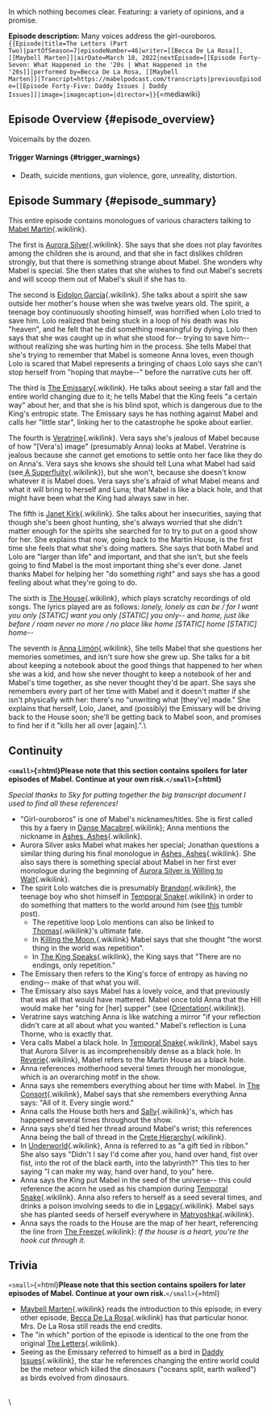 In which nothing becomes clear. Featuring: a variety of opinions, and a
promise.

**Episode description:** Many voices address the girl-ouroboros.
`{{Episode|title=The Letters (Part Two)|partOfSeason=7|episodeNumber=46|writer=[[Becca De La Rosa]], [[Maybell Marten]]|airDate=March 18, 2022|nextEpisode=[[Episode Forty-Seven: What Happened in the '20s | What Happened in the '20s]]|performed by=Becca De La Rosa, [[Maybell Marten]]|Trancript=https://mabelpodcast.com/transcripts|previousEpisode=[[Episode Forty-Five: Daddy Issues | Daddy Issues]]|image=|imagecaption=|director=}}`{=mediawiki}

## Episode Overview {#episode_overview}

Voicemails by the dozen.

#### **Trigger Warnings** {#trigger_warnings}

- Death, suicide mentions, gun violence, gore, unreality, distortion.

## Episode Summary {#episode_summary}

This entire episode contains monologues of various characters talking to
[Mabel Martin](Mabel_Martin "Mabel Martin"){.wikilink}.

The first is [Aurora Silver](Aurora_Silver "Aurora Silver"){.wikilink}.
She says that she does not play favorites among the children she is
around, and that she in fact dislikes children strongly, but that there
is something strange about Mabel. She wonders why Mabel is special. She
then states that she wishes to find out Mabel\'s secrets and will scoop
them out of Mabel\'s skull if she has to.

The second is [Eidolon
García](Eidolon_García "Eidolon García"){.wikilink}. She talks about a
spirit she saw outside her mother\'s house when she was twelve years
old. The spirit, a teenage boy continuously shooting himself, was
horrified when Lolo tried to save him. Lolo realized that being stuck in
a loop of his death was his \"heaven\", and he felt that he did
something meaningful by dying. Lolo then says that she was caught up in
what she stood for\-- trying to save him\-- without realizing she was
hurting him in the process. She tells Mabel that she\'s trying to
remember that Mabel is someone Anna loves, even though Lolo is scared
that Mabel represents a bringing of chaos Lolo says she can\'t stop
herself from \"hoping that maybe\--\" before the narrative cuts her off.

The third is [The Emissary](The_Emissary "The Emissary"){.wikilink}. He
talks about seeing a star fall and the entire world changing due to it;
he tells Mabel that the King feels \"a certain way\" about her, and that
she is his blind spot, which is dangerous due to the King\'s entropic
state. The Emissary says he has nothing against Mabel and calls her
\"little star\", linking her to the catastrophe he spoke about earlier.

The fourth is [Veratrine](Veratrine "Veratrine"){.wikilink}. Vera says
she\'s jealous of Mabel because of how \"\[Vera\'s\] image\" (presumably
Anna) looks at Mabel. Veratrine is jealous because she cannot get
emotions to settle onto her face like they do on Anna\'s. Vera says she
knows she should tell Luna what Mabel had said (see[ A
Superfluity](Episode_Forty-One:_A_Superfluity " A Superfluity"){.wikilink}),
but she won\'t, because she doesn\'t know whatever it is Mabel does.
Vera says she\'s afraid of what Mabel means and what it will bring to
herself and Luna; that Mabel is like a black hole, and that might have
been what the King had always saw in her.

The fifth is [Janet Kirk](Janet_Kirk "Janet Kirk"){.wikilink}. She talks
about her insecurities, saying that though she\'s been ghost hunting,
she\'s always worried that she didn\'t matter enough for the spirits she
searched for to try to put on a good show for her. She explains that
now, going back to the Martin House, is the first time she feels that
what she\'s doing matters. She says that both Mabel and Lolo are
\"larger than life\" and important, and that she isn\'t, but she feels
going to find Mabel is the most important thing she\'s ever done. Janet
thanks Mabel for helping her \"do something right\" and says she has a
good feeling about what they\'re going to do.

The sixth is [The House](The_House "The House"){.wikilink}, which plays
scratchy recordings of old songs. The lyrics played are as follows:
*lonely, lonely as can be / for I want you only \[STATIC\] want you only
\[STATIC\] you only\--* and *home, just like before / roam never no more
/ no place like home \[STATIC\] home \[STATIC\] home\--*

The seventh is [Anna Limón](Anna_Limón "Anna Limón"){.wikilink}, She
tells Mabel that she questions her memories sometimes, and isn\'t sure
how she grew up. She talks for a bit about keeping a notebook about the
good things that happened to her when she was a kid, and how she never
thought to keep a notebook of her and Mabel\'s time together, as she
never thought they\'d be apart. She says she remembers every part of her
time with Mabel and it doesn\'t matter if she isn\'t physically with
her: there\'s no \"unwriting what \[they\'ve\] made.\" She explains that
herself, Lolo, Janet, and (possibly) the Emissary will be driving back
to the House soon; she\'ll be getting back to Mabel soon, and promises
to find her if it \"kills her all over \[again\].\".\

## Continuity

**`<small>`{=html}Please note that this section contains spoilers for
later episodes of Mabel. Continue at your own risk.`</small>`{=html}**

*Special thanks to Sky for putting together the big transcript document
I used to find all these references!*

- \"Girl-ouroboros\" is one of Mabel\'s nicknames/titles. She is first
  called this by a faery in [Danse
  Macabre](Episode_Twenty-Six:_Danse_Macabre "Danse Macabre"){.wikilink};
  Anna mentions the nickname in [Ashes,
  Ashes](Episode_Forty-Four:_Ashes,_Ashes "Ashes, Ashes"){.wikilink}.
- Aurora Silver asks Mabel what makes her special; Jonathan questions a
  similar thing during his final monologue in [Ashes,
  Ashes](Episode_Forty-Four:_Ashes,_Ashes "Ashes, Ashes"){.wikilink}.
  She also says there is something special about Mabel in her first ever
  monologue during the beginning of [Aurora Silver is Willing to
  Wait](Episode_Twenty-Nine:_Aurora_Silver_is_Willing_to_Wait "Aurora Silver is Willing to Wait"){.wikilink}.
- The spirit Lolo watches die is presumably
  [Brandon](Brandon "Brandon"){.wikilink}, the teenage boy who shot
  himself in [Temporal
  Snake](Episode_Thirty-Two:_Temporal_Snake "Temporal Snake"){.wikilink}
  in order to do something that matters to the world around him (see
  [this](https://mabelpodcast.tumblr.com/post/633693856272105472/do-you-have-any-random-details-about-brandon-from)
  tumblr post).
  - The repetitive loop Lolo mentions can also be linked to
    [Thomas](Thomas "Thomas"){.wikilink}\'s ultimate fate.
  - In [Killing the
    Moon,](Episode_Fifteen:_Killing_the_Moon "Killing the Moon,"){.wikilink}
    Mabel says that she thought \"the worst thing in the world was
    repetition\".
  - In [The King
    Speaks](Episode_Thirty-One:_The_King_Speaks "The King Speaks"){.wikilink},
    the King says that \"There are no endings, only repetition.\"
- The Emissary then refers to the King\'s force of entropy as having no
  ending\-- make of that what you will.
- The Emissary also says Mabel has a lovely voice, and that previously
  that was all that would have mattered. Mabel once told Anna that the
  Hill would make her \"sing for \[her\] supper\" (see
  ([Orientation](Episode_Seventeen:_Orientation "Orientation"){.wikilink}).
- Veratrine says watching Anna is like watching a mirror \"if your
  reflection didn't care at all about what you wanted.\" Mabel\'s
  reflection is Luna Thorne, who is exactly that.
- Vera calls Mabel a black hole. In [Temporal
  Snake](Episode_Thirty-Two:_Temporal_Snake "Temporal Snake"){.wikilink},
  Mabel says that Aurora Silver is as incomprehensibly dense as a black
  hole. In [Reverie](Episode_Thirty-Nine:_Reverie "Reverie"){.wikilink},
  Mabel refers to the Martin House as a black hole.
- Anna references motherhood several times through her monologue, which
  is an overarching motif in the show.
- Anna says she remembers everything about her time with Mabel. In [The
  Consort](Episode_Thirty:_The_Consort "The Consort"){.wikilink}, Mabel
  says that she remembers everything Anna says: \"All of it. Every
  single word.\"
- Anna calls the House both hers and
  [Sally](Sally_Martin "Sally"){.wikilink}\'s, which has happened
  several times throughout the show.
- Anna says she\'d tied her thread around Mabel\'s wrist; this
  references Anna being the ball of thread in the [Crete
  Hierarchy](Crete_Hierarchy "Crete Hierarchy"){.wikilink}.
- In [Underworld](Episode_Sixteen:_Underworld "Underworld"){.wikilink},
  Anna is referred to as \"a gift tied in ribbon.\" She also says
  \"Didn't I say I'd come after you, hand over hand, fist over fist,
  into the rot of the black earth, into the labyrinth?\" This ties to
  her saying \"I can make my way, hand over hand, to you\" here.
- Anna says the King put Mabel in the seed of the universe\-- this could
  reference the acorn he used as his champion during [Temporal
  Snake](Episode_Thirty-Two:_Temporal_Snake "Temporal Snake"){.wikilink}.
  Anna also refers to herself as a seed several times, and drinks a
  poison involving seeds to die in
  [Legacy](Episode_Fourteen:_Legacy "Legacy"){.wikilink}. Mabel says she
  has planted seeds of herself everywhere in
  [Matryoshka](Episode_Twenty-Eight:_Matryoshka "Matryoshka"){.wikilink}.
- Anna says the roads to the House are the map of her heart, referencing
  the line from [The
  Freeze](Episode_Eight:_Freeze "The Freeze"){.wikilink}: *If the house
  is a heart, you're the hook cut through it.*

## Trivia

`<small>`{=html}**Please note that this section contains spoilers for
later episodes of Mabel. Continue at your own risk.**`</small>`{=html}

- [Maybell Marten](Maybell_Marten "Maybell Marten"){.wikilink} reads the
  introduction to this episode; in every other episode, [Becca De La
  Rosa](Becca_De_La_Rosa "Becca De La Rosa"){.wikilink} has that
  particular honor. Mrs. De La Rosa still reads the end credits.
- The \"in which\" portion of the episode is identical to the one from
  the original [The
  Letters](Episode_One:_The_Letters "The Letters"){.wikilink}.
- Seeing as the Emissary referred to himself as a bird in [Daddy
  Issues](Episode_Forty-Five:_Daddy_Issues "Daddy Issues"){.wikilink},
  the star he references changing the entire world could be the meteor
  which killed the dinosaurs (\"oceans split, earth walked\") as birds
  evolved from dinosaurs.

\
\

<references />
